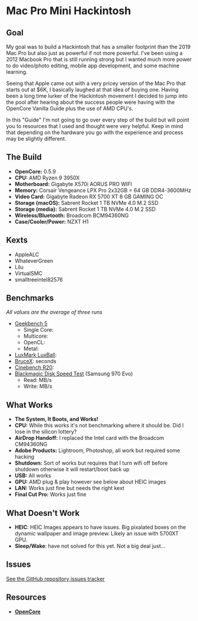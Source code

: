 # Mac Pro Mini Hackintosh

## Goal
My goal was to build a Hackintosh that has a smaller footprint than the 2019 Mac Pro but also just as powerful if not more powerful. I've been using a 2012 Macbook Pro that is still running strong but I wanted much more power to do video/photo editing, mobile app development, and some machine learning. 

Seeing that Apple came out with a very pricey version of the Mac Pro that starts out at $6K, I basically laughed at that idea of buying one. Having been a long time lurker of the Hackintosh movement I decided to jump into the pool after hearing about the success people were having with the OpenCore Vanilla Guide plus the use of AMD CPU's.

In this "Guide" I'm not going to go over every step of the build but will point you to resources that I used and thought were very helpful. Keep in mind that depending on the hardware you go with the experience and process may be slightly different.

## The Build

* **OpenCore:** 0.5.9
* **CPU:** AMD Ryzen 9 3950X
* **Motherboard:** Gigabyte X570i AORUS PRO WIFI
* **Memory:** Corsair Vengeance LPX Pro 2x32GB = 64 GB DDR4-3600MHz
* **Video Card:** Gigabyte Radeon RX 5700 XT 8 GB GAMING OC
* **Storage (macOS):** Sabrent Rocket 1 TB NVMe 4.0 M.2 SSD
* **Storage (media):** Sabrent Rocket 1 TB NVMe 4.0 M.2 SSD
* **Wireless/Bluetooth:** Broadcom BCM94360NG
* **Case/Cooler/Power:** NZXT H1

## Kexts
* AppleALC
* WhateverGreen
* Lilu
* VirtualSMC
* smalltreeintel82576

## Benchmarks

_All values are the average of three runs_

* [Geekbench 5](https://www.geekbench.com/)
  * Single Core: 
  * Multicore: 
  * OpenCL: 
  * Metal: 
* [LuxMark LuxBall](http://www.luxmark.info/): 
* [BruceX](https://blog.alex4d.com/2013/10/30/brucex-a-new-fcpx-benchmark/):  seconds
* [Cinebench R20](https://www.maxon.net/en-us/products/cinebench-r20-overview/): 
* [Blackmagic Disk Speed Test](https://apps.apple.com/us/app/blackmagic-disk-speed-test/id425264550) (Samsung 970 Evo)
  * Read:  MB/s
  * Write:  MB/s
  
## What Works

* **The System, It Boots, and Works!**
* **CPU:** While this works it's not benchmarking where it should be. Did I lose in the silicon lottery?
* **AirDrop Handoff:** I replaced the Intel card with the Broadcom CM94360NG
* **Adobe Products:** Lightroom, Photoshop, all work but required some hacking
* **Shutdown:** Sort of works but requires that I turn wifi off before shutdown otherwise it will restart/boot back up
* **USB:** All works
* **GPU:** AMD plug & play however see below about HEIC images
* **LAN:** Works just fine but needs the right kext
* **Final Cut Pro:** Works just fine

## What Doesn't Work

* **HEIC**: HEIC Images appears to have issues. Big pixalated boxes on the dynamic wallpaper and image preview. Likely an issue with 5700XT GPU.
* **Sleep/Wake**: have not solved for this yet. Not a big deal just...

## Issues

[See the GitHub repository issues tracker](https://github.com/armanijohnny/MacProMiniHackintosh/issues)

## Resources
* [**OpenCore**](https://dortania.github.io/OpenCore-Desktop-Guide/) 
